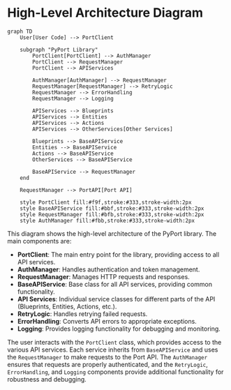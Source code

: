 # High-Level Architecture Diagram

```mermaid
graph TD
    User[User Code] --> PortClient
    
    subgraph "PyPort Library"
        PortClient[PortClient] --> AuthManager
        PortClient --> RequestManager
        PortClient --> APIServices
        
        AuthManager[AuthManager] --> RequestManager
        RequestManager[RequestManager] --> RetryLogic
        RequestManager --> ErrorHandling
        RequestManager --> Logging
        
        APIServices --> Blueprints
        APIServices --> Entities
        APIServices --> Actions
        APIServices --> OtherServices[Other Services]
        
        Blueprints --> BaseAPIService
        Entities --> BaseAPIService
        Actions --> BaseAPIService
        OtherServices --> BaseAPIService
        
        BaseAPIService --> RequestManager
    end
    
    RequestManager --> PortAPI[Port API]
    
    style PortClient fill:#f9f,stroke:#333,stroke-width:2px
    style BaseAPIService fill:#bbf,stroke:#333,stroke-width:2px
    style RequestManager fill:#bfb,stroke:#333,stroke-width:2px
    style AuthManager fill:#fbb,stroke:#333,stroke-width:2px
```

This diagram shows the high-level architecture of the PyPort library. The main components are:

- **PortClient**: The main entry point for the library, providing access to all API services.
- **AuthManager**: Handles authentication and token management.
- **RequestManager**: Manages HTTP requests and responses.
- **BaseAPIService**: Base class for all API services, providing common functionality.
- **API Services**: Individual service classes for different parts of the API (Blueprints, Entities, Actions, etc.).
- **RetryLogic**: Handles retrying failed requests.
- **ErrorHandling**: Converts API errors to appropriate exceptions.
- **Logging**: Provides logging functionality for debugging and monitoring.

The user interacts with the `PortClient` class, which provides access to the various API services. Each service inherits from `BaseAPIService` and uses the `RequestManager` to make requests to the Port API. The `AuthManager` ensures that requests are properly authenticated, and the `RetryLogic`, `ErrorHandling`, and `Logging` components provide additional functionality for robustness and debugging.
